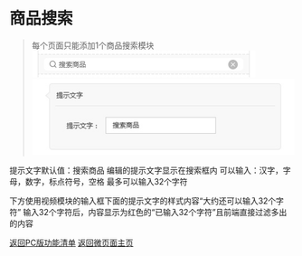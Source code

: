 # 商品搜索
> 每个页面只能添加1个商品搜索模块
![](media/15365670257839/15365682470722.jpg)
![](media/15365670257839/15365682662547.jpg)

提示文字默认值：搜索商品
编辑的提示文字显示在搜索框内
可以输入：汉字，字母，数字，标点符号，空格 最多可以输入32个字符

下方使用视频模块的输入框下面的提示文字的样式内容“大约还可以输入32个字符”
输入32个字符后，内容显示为红色的“已输入32个字符”且前端直接过滤多出的内容

[ 返回PC版功能清单](mweblib://15365566054481)
[ 返回微页面主页](mweblib://15364825519106)
